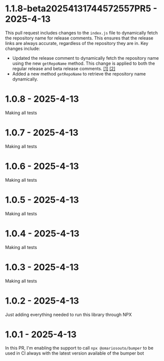 # 1.1.8-beta20254131744572557PR5 - 2025-4-13

This pull request includes changes to the `index.js` file to dynamically fetch the repository name for release comments. This ensures that the release links are always accurate, regardless of the repository they are in.
Key changes include:
* Updated the release comment to dynamically fetch the repository name using the new `getRepoName` method. This change is applied to both the regular release and beta release comments. [[1]](diffhunk://#diff-e727e4bdf3657fd1d798edcd6b099d6e092f8573cba266154583a746bba0f346L77-R77) [[2]](diffhunk://#diff-e727e4bdf3657fd1d798edcd6b099d6e092f8573cba266154583a746bba0f346L106-R106)
* Added a new method `getRepoName` to retrieve the repository name dynamically.


# 1.0.8 - 2025-4-13

Making all tests


# 1.0.7 - 2025-4-13

Making all tests


# 1.0.6 - 2025-4-13

Making all tests


# 1.0.5 - 2025-4-13

Making all tests


# 1.0.4 - 2025-4-13

Making all tests


# 1.0.3 - 2025-4-13

Making all tests


# 1.0.2 - 2025-4-13

Just adding everything needed to run this library through NPX


# 1.0.1 - 2025-4-13

In this PR, I'm enabling the support to call `npx @omariosouto/bumper` to be used in CI always with the latest version available of the bumper bot


